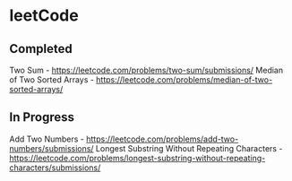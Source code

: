 # leetCode
## Completed
Two Sum - https://leetcode.com/problems/two-sum/submissions/
Median of Two Sorted Arrays - https://leetcode.com/problems/median-of-two-sorted-arrays/

## In Progress
Add Two Numbers - https://leetcode.com/problems/add-two-numbers/submissions/
Longest Substring Without Repeating Characters - https://leetcode.com/problems/longest-substring-without-repeating-characters/submissions/